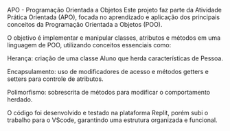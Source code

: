 APO - Programação Orientada a Objetos
Este projeto faz parte da Atividade Prática Orientada (APO), focada no aprendizado e aplicação dos principais conceitos da Programação Orientada a Objetos (POO).

O objetivo é implementar e manipular classes, atributos e métodos em uma linguagem de POO, utilizando conceitos essenciais como:

Herança: criação de uma classe Aluno que herda características de Pessoa.

Encapsulamento: uso de modificadores de acesso e métodos getters e setters para controle de atributos.

Polimorfismo: sobrescrita de métodos para modificar o comportamento herdado.

O código foi desenvolvido e testado na plataforma Replit, porém subi o trabalho para o VScode, garantindo uma estrutura organizada e funcional.